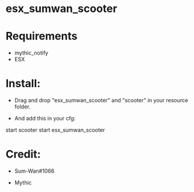 # esx_sumwan_scooter


# Requirements

* mythic_notify
* ESX


# Install:

* Drag and drop "esx_sumwan_scooter" and "scooter" in your resource folder.

* And add this in your cfg:

 start scooter
 start esx_sumwan_scooter


# Credit:

* Sum-Wan#1066

* Mythic
